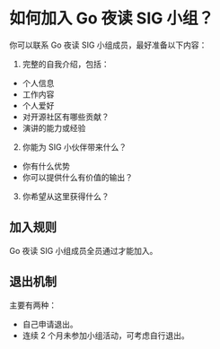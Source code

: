 # 如何加入 Go 夜读 SIG 小组？

你可以联系 Go 夜读 SIG 小组成员，最好准备以下内容：

1. 完整的自我介绍，包括：
- 个人信息
- 工作内容
- 个人爱好
- 对开源社区有哪些贡献？
- 演讲的能力或经验
2. 你能为 SIG 小伙伴带来什么？
- 你有什么优势
- 你可以提供什么有价值的输出？
3. 你希望从这里获得什么？

## 加入规则

Go 夜读 SIG 小组成员全员通过才能加入。

## 退出机制

主要有两种：
- 自己申请退出。
- 连续 2 个月未参加小组活动，可考虑自行退出。
